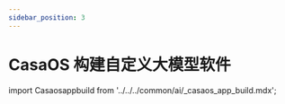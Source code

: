 ```yaml
---
sidebar_position: 3
---
```


# CasaOS 构建自定义大模型软件

import Casaosappbuild from '../../../common/ai/\_casaos_app_build.mdx';

<Casaosappbuild />
